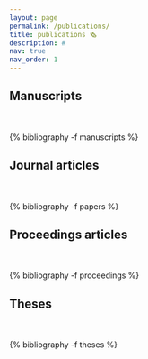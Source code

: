 ```yaml
---
layout: page
permalink: /publications/
title: publications 🗞️
description: #
nav: true
nav_order: 1
---
```

<!-- _pages/publications.md -->
<div class="publications">

<h2 class="year">Manuscripts</h2><br><br>
{% bibliography -f manuscripts %}

<h2 class="year">Journal articles</h2><br><br>
{% bibliography -f papers %}

<h2 class="year">Proceedings articles</h2><br><br>
{% bibliography -f proceedings %}

<h2 class="year">Theses</h2><br><br>
{% bibliography -f theses %}
</div>